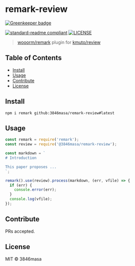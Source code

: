 # remark-review

[![Greenkeeper badge](https://badges.greenkeeper.io/3846masa/remark-review.svg)](https://greenkeeper.io/)

[![standard-readme compliant][standard-readme-badge]][standard-readme]
[![LICENSE][license-badge]][license]

[license]: https://3846masa.mit-license.org
[standard-readme]: https://github.com/RichardLitt/standard-readme

[license-badge]: https://img.shields.io/badge/license-MIT-blue.svg?style=flat-square&logo=data:image/png;base64,iVBORw0KGgoAAAANSUhEUgAAABAAAAAQBAMAAADt3eJSAAAAIGNIUk0AAHomAACAhAAA%2BgAAAIDoAAB1MAAA6mAAADqYAAAXcJy6UTwAAAAVUExURSBTICJcIiNgIiZoJTuhNyt3Kf///%2BCqxSgAAAAGdFJOUwpclbn%2B4Fj6/H8AAAABYktHRAZhZrh9AAAACXBIWXMAAA3XAAAN1wFCKJt4AAAAB3RJTUUH4AkEEjEV7MDQQwAAAGBJREFUCNc1TUEKgDAMi07vE/Q%2BRD8g%2B4BbvAvi/79iMjDQJm1CC6BbDzRsZI3incIpYeYFhCaYnLiyPYnYkwWZFWoFHrSuttCmmbwXh0eJQYVON4JthZTxCzzAmyb8%2BAAKXBRyN6RyZQAAAABJRU5ErkJggg==
[standard-readme-badge]: https://img.shields.io/badge/standard--readme-OK-green.svg?style=flat-square

> [wooorm/remark] plugin for [kmuto/review]

[wooorm/remark]: https://github.com/wooorm/remark
[kmuto/review]: https://github.com/kmuto/review

## Table of Contents

- [Install](#install)
- [Usage](#usage)
- [Contribute](#contribute)
- [License](#license)

## Install

```
npm i remark github:3846masa/remark-review#latest
```

## Usage

```js
const remark = require('remark');
const review = require('@3846masa/remark-review');

const markdown = `
# Introduction

This paper proposes ...
`;

remark().use(review).process(markdown, (err, vfile) => {
  if (err) {
    console.error(err);
  }
  console.log(vfile);
});
```

## Contribute

PRs accepted.

## License

MIT © 3846masa
